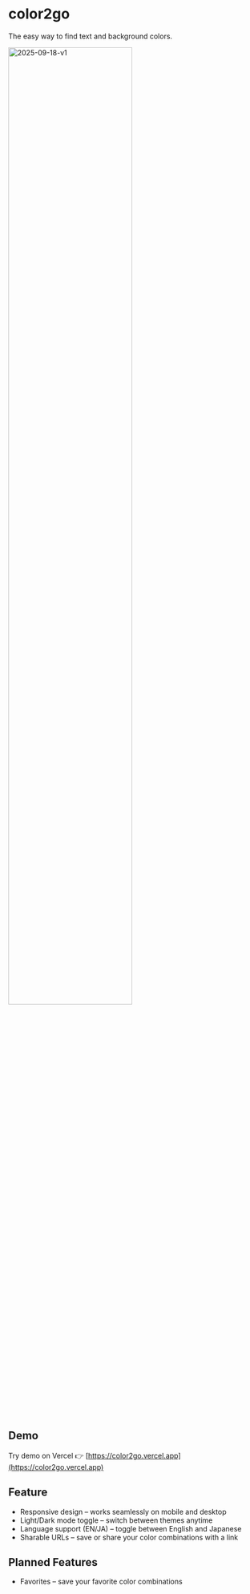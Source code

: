 # color2go

The easy way to find text and background colors.  

<img width="70%" alt="2025-09-18-v1" src="https://github.com/user-attachments/assets/a84c8c93-52f5-4208-bc30-03461171ead2" />

## Demo
Try demo on Vercel 👉 [https://color2go.vercel.app](https://color2go.vercel.app)

## Feature
- Responsive design – works seamlessly on mobile and desktop
- Light/Dark mode toggle – switch between themes anytime
- Language support (EN/JA) – toggle between English and Japanese
- Sharable URLs – save or share your color combinations with a link

## Planned Features
- Favorites – save your favorite color combinations
